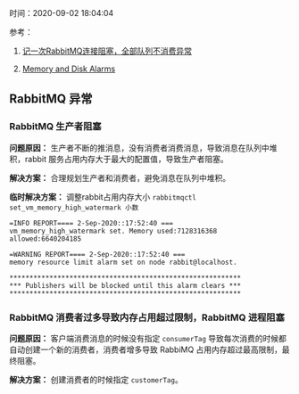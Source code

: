 时间：2020-09-02 18:04:04

参考：

1. [记一次RabbitMQ连接阻塞，全部队列不消费异常](https://www.wolzq.com/%E8%AE%B0%E4%B8%80%E6%AC%A1RabbitMQ%E8%BF%9E%E6%8E%A5%E9%98%BB%E5%A1%9E%EF%BC%8C%E5%85%A8%E9%83%A8%E9%98%9F%E5%88%97%E4%B8%8D%E6%B6%88%E8%B4%B9%E5%BC%82%E5%B8%B8/)

2. [Memory and Disk Alarms](https://www.rabbitmq.com/alarms.html)

## RabbitMQ 异常

### RabbitMQ  生产者阻塞

**问题原因：** 生产者不断的推消息，没有消费者消费消息，导致消息在队列中堆积，rabbit 服务占用内存大于最大的配置值，导致生产者阻塞。

**解决方案：** 合理规划生产者和消费者，避免消息在队列中堆积。

**临时解决方案：** 调整rabbit占用内存大小 `rabbitmqctl set_vm_memory_high_watermark 小数`

```shell
=INFO REPORT==== 2-Sep-2020::17:52:40 ===
vm_memory_high_watermark set. Memory used:7128316368 allowed:6640204185

=WARNING REPORT==== 2-Sep-2020::17:52:40 ===
memory resource limit alarm set on node rabbit@localhost.

**********************************************************
*** Publishers will be blocked until this alarm clears ***
**********************************************************
```

### RabbitMQ 消费者过多导致内存占用超过限制，RabbitMQ 进程阻塞

**问题原因：** 客户端消费消息的时候没有指定 `consumerTag` 导致每次消费的时候都自动创建一个新的消费者，消费者增多导致 RabbiMQ 占用内存超过最高限制，最终阻塞。

**解决方案：** 创建消费者的时候指定 `customerTag`。
